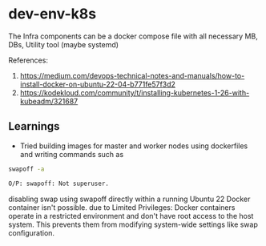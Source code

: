 # dev-env-k8s


The Infra components can be a docker compose file with all necessary MB, DBs, Utility tool (maybe systemd)


References:
1. https://medium.com/devops-technical-notes-and-manuals/how-to-install-docker-on-ubuntu-22-04-b771fe57f3d2
2. https://kodekloud.com/community/t/installing-kubernetes-1-26-with-kubeadm/321687

## Learnings 
- Tried building images for master and worker nodes using dockerfiles and writing commands such as 
```bash
swapoff -a

O/P: swapoff: Not superuser.
```
disabling swap using swapoff directly within a running Ubuntu 22 Docker container isn't possible. due to Limited Privileges: Docker containers operate in a restricted environment and don't have root access to the host system. This prevents them from modifying system-wide settings like swap configuration.
<!--stackedit_data:
eyJoaXN0b3J5IjpbLTIwMjcyNDE0NDhdfQ==
-->